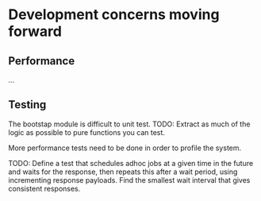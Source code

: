 # Development concerns moving forward

## Performance
...

## Testing
The bootstap module is difficult to unit test.
TODO:
Extract as much of the logic as possible to pure functions you can test.


More performance tests need to be done in order to profile the system.

TODO:
Define a test that schedules adhoc jobs at a given time in the future and
waits for the response, then repeats this after a wait period, using incrementing response payloads.
Find the smallest wait interval that gives consistent responses.
